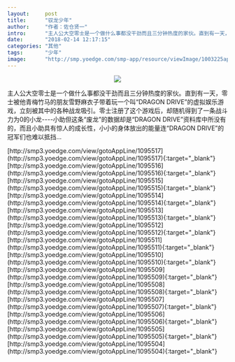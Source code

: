 ```yaml
---
layout:     post
title:      "驭龙少年"
author:     "作者：佐仓贤一"
intro:      "主人公大空零士是一个做什么事都没干劲而且三分钟热度的家伙。直到有一天，零士被他青梅竹马的朋友雪野麻衣子带着玩一个叫“DRAGON DRIVE”的虚拟娱乐游戏，立刻被其中的各种战龙吸引。零士注册了这个游戏后，却随机得到了一条战斗力为0的小龙----小助但这条“废龙”的数据却是“DRAGON DRIVE”资料库中所没有的，而且小助具有惊人的成长性，小小的身体放出的能量连“DRAGON DRIVE”的冠军们也难以抵挡..."
date:       "2018-02-14 12:17:15"
categories: "其他"
tags:       "少年"
image:      "http://smp.yoedge.com/smp-app/resource/viewImage/1003225appline.png"
---
```

<div style="text-align: center">
<p><img src="http://smp.yoedge.com/smp-app/resource/viewImage/1003225appline.png"/></p>
</div>
<p class="post-meta">
<span>主人公大空零士是一个做什么事都没干劲而且三分钟热度的家伙。直到有一天，零士被他青梅竹马的朋友雪野麻衣子带着玩一个叫“DRAGON DRIVE”的虚拟娱乐游戏，立刻被其中的各种战龙吸引。零士注册了这个游戏后，却随机得到了一条战斗力为0的小龙----小助但这条“废龙”的数据却是“DRAGON DRIVE”资料库中所没有的，而且小助具有惊人的成长性，小小的身体放出的能量连“DRAGON DRIVE”的冠军们也难以抵挡...</span>
</p>
[http://smp3.yoedge.com/view/gotoAppLine/1095517](http://smp3.yoedge.com/view/gotoAppLine/1095517){:target="_blank"}
[http://smp3.yoedge.com/view/gotoAppLine/1095516](http://smp3.yoedge.com/view/gotoAppLine/1095516){:target="_blank"}
[http://smp3.yoedge.com/view/gotoAppLine/1095515](http://smp3.yoedge.com/view/gotoAppLine/1095515){:target="_blank"}
[http://smp3.yoedge.com/view/gotoAppLine/1095514](http://smp3.yoedge.com/view/gotoAppLine/1095514){:target="_blank"}
[http://smp3.yoedge.com/view/gotoAppLine/1095513](http://smp3.yoedge.com/view/gotoAppLine/1095513){:target="_blank"}
[http://smp3.yoedge.com/view/gotoAppLine/1095512](http://smp3.yoedge.com/view/gotoAppLine/1095512){:target="_blank"}
[http://smp3.yoedge.com/view/gotoAppLine/1095511](http://smp3.yoedge.com/view/gotoAppLine/1095511){:target="_blank"}
[http://smp3.yoedge.com/view/gotoAppLine/1095510](http://smp3.yoedge.com/view/gotoAppLine/1095510){:target="_blank"}
[http://smp3.yoedge.com/view/gotoAppLine/1095509](http://smp3.yoedge.com/view/gotoAppLine/1095509){:target="_blank"}
[http://smp3.yoedge.com/view/gotoAppLine/1095508](http://smp3.yoedge.com/view/gotoAppLine/1095508){:target="_blank"}
[http://smp3.yoedge.com/view/gotoAppLine/1095507](http://smp3.yoedge.com/view/gotoAppLine/1095507){:target="_blank"}
[http://smp3.yoedge.com/view/gotoAppLine/1095506](http://smp3.yoedge.com/view/gotoAppLine/1095506){:target="_blank"}
[http://smp3.yoedge.com/view/gotoAppLine/1095505](http://smp3.yoedge.com/view/gotoAppLine/1095505){:target="_blank"}
[http://smp3.yoedge.com/view/gotoAppLine/1095504](http://smp3.yoedge.com/view/gotoAppLine/1095504){:target="_blank"}


